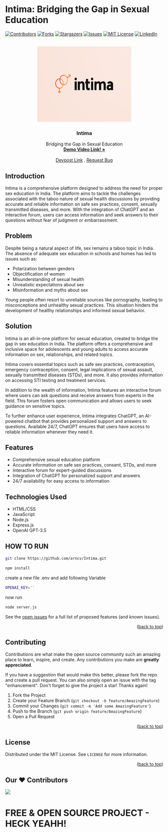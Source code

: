 # Intima: Bridging the Gap in Sexual Education



[![Contributors][contributors-shield]][contributors-url]
[![Forks][forks-shield]][forks-url]
[![Stargazers][stars-shield]][stars-url]
[![Issues][issues-shield]][issues-url]
[![MIT License][license-shield]][license-url]
[![LinkedIn][linkedin-shield]][linkedin-url]



<!-- PROJECT LOGO -->
<br />
<div align="center">
  <a href="https://github.com/arncv/Intima">
    <img src="assets/../public/assets/img/logo-real.png" alt="Logo" width="300" height="240">
  </a>

<h3 align="center">Intima</h3>

  <p align="center">
Bridging the Gap in Sexual Education
    <br />
    <a href=""><strong>Demo Video Link! »</strong></a>
    <br />
    <br />
    <a href="https://devpost.com/software/intima">Devpost Link</a>
    .
    <a href="https://github.com/arncv/Intima/issues">Request Bug</a>
  </p>
</div>





## Introduction
Intima is a comprehensive platform designed to address the need for proper sex education in India. The platform aims to tackle the challenges associated with the taboo nature of sexual health discussions by providing accurate and reliable information on safe sex practices, consent, sexually transmitted diseases, and more. With the integration of ChatGPT and an interactive forum, users can access information and seek answers to their questions without fear of judgment or embarrassment.

## Problem
Despite being a natural aspect of life, sex remains a taboo topic in India. The absence of adequate sex education in schools and homes has led to issues such as:
- Polarization between genders
- Objectification of women
- Misunderstanding of sexual health
- Unrealistic expectations about sex
- Misinformation and myths about sex

Young people often resort to unreliable sources like pornography, leading to misconceptions and unhealthy sexual practices. This situation hinders the development of healthy relationships and informed sexual behavior.

## Solution
Intima is an all-in-one platform for sexual education, created to bridge the gap in sex education in India. The platform offers a comprehensive and inclusive space for adolescents and young adults to access accurate information on sex, relationships, and related topics.

Intima covers essential topics such as safe sex practices, contraception, emergency contraception, consent, legal implications of sexual assault, sexually transmitted diseases (STDs), and more. It also provides information on accessing STI testing and treatment services.

In addition to the wealth of information, Intima features an interactive forum where users can ask questions and receive answers from experts in the field. This forum fosters open communication and allows users to seek guidance on sensitive topics.

To further enhance user experience, Intima integrates ChatGPT, an AI-powered chatbot that provides personalized support and answers to questions. Available 24/7, ChatGPT ensures that users have access to reliable information whenever they need it.

## Features
- Comprehensive sexual education platform
- Accurate information on safe sex practices, consent, STDs, and more
- Interactive forum for expert-guided discussions
- Integration of ChatGPT for personalized support and answers
- 24/7 availability for easy access to information

## Technologies Used
- HTML/CSS
- JavaScript
- Node.js
- Express.js
- OpenAI GPT-3.5

## HOW TO RUN 

``` bash
git clone https://github.com/arncv/Intima.git
```
```bash
npm install
```
create a new file .env and add following Variable

```bash
OPENAI_KEY=''
```

now run 

```bash
node server.js
```



See the [open issues](https://github.com/arncv/Intima/issues) for a full list of proposed features (and known issues).

<p align="right">(<a href="#readme-top">back to top</a>)</p>



<!-- CONTRIBUTING -->
## Contributing

Contributions are what make the open source community such an amazing place to learn, inspire, and create. Any contributions you make are **greatly appreciated**.

If you have a suggestion that would make this better, please fork the repo and create a pull request. You can also simply open an issue with the tag "enhancement".
Don't forget to give the project a star! Thanks again!

1. Fork the Project
2. Create your Feature Branch (`git checkout -b feature/AmazingFeature`)
3. Commit your Changes (`git commit -m 'Add some AmazingFeature'`)
4. Push to the Branch (`git push origin feature/AmazingFeature`)
5. Open a Pull Request

<p align="right">(<a href="#readme-top">back to top</a>)</p>



<!-- LICENSE -->
## License

Distributed under the MIT License. See `LICENSE` for more information.

<p align="right">(<a href="#readme-top">back to top</a>)</p>



## Our ♥️ Contributors

<a href="https://github.com/refinedev/refine/graphs/contributors">
  <img src="https://contrib.rocks/image?repo=arncv/Intima" />
</a>








# FREE & OPEN SOURCE PROJECT - HECK YEAHH!


<!-- MARKDOWN LINKS & IMAGES -->
<!-- https://www.markdownguide.org/basic-syntax/#reference-style-links -->
[contributors-shield]: https://img.shields.io/github/contributors/arncv/Intima.svg?style=for-the-badge
[contributors-url]: https://github.com/arncv/Intima/graphs/contributors
[forks-shield]: https://img.shields.io/github/forks/arncv/Intima.svg?style=for-the-badge
[forks-url]: https://github.com/arncv/Intima/network/members
[stars-shield]: https://img.shields.io/github/stars/arncv/Intima.svg?style=for-the-badge
[stars-url]:https://github.com/arncv/Intima/stargazers
[issues-shield]: https://img.shields.io/github/issues/arncv/Intima.svg?style=for-the-badge
[issues-url]: https://github.com/arncv/Intima/issues
[license-shield]: https://img.shields.io/github/license/arncv/Intima.svg?style=for-the-badge
[license-url]: https://github.com/arncv/Intima/blob/master/LICENSE
[linkedin-shield]: https://img.shields.io/badge/-LinkedIn-black.svg?style=for-the-badge&logo=linkedin&colorB=555
[linkedin-url]: https://linkedin.com/in/arnvgl

